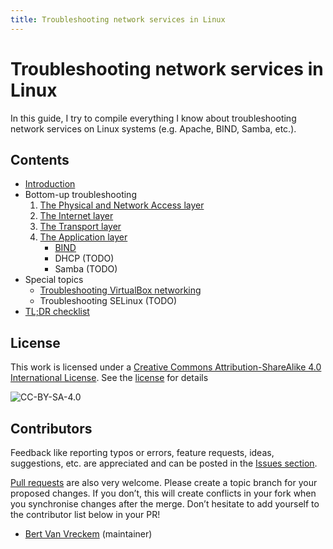 ```yaml
---
title: Troubleshooting network services in Linux
---
```


# Troubleshooting network services in Linux

In this guide, I try to compile everything I know about troubleshooting network services on Linux systems (e.g. Apache, BIND, Samba, etc.).

## Contents

- [Introduction](introduction.md)
- Bottom-up troubleshooting
    1. [The Physical and Network Access layer](network-access-layer.md)
    2. [The Internet layer](internet-layer.md)
    3. [The Transport layer](transport-layer.md)
    4. [The Application layer](application-layer.md)
        - [BIND](bind.md)
        - DHCP (TODO)
        - Samba (TODO)
- Special topics
    - [Troubleshooting VirtualBox networking](virtualbox-networking.md)
    - Troubleshooting SELinux (TODO)
- [TL;DR checklist](tldr-checklist.md)

## License

This work is licensed under a [Creative Commons Attribution-ShareAlike 4.0 International License](https://creativecommons.org/licenses/by-sa/4.0/). See the [license](LICENSE.txt) for details

![CC-BY-SA-4.0](https://i.creativecommons.org/l/by-sa/4.0/88x31.png)

## Contributors

Feedback like reporting typos or errors, feature requests, ideas, suggestions, etc. are appreciated and can be posted in the [Issues section](https://github.com/bertvv/linux-network-troubleshooting/issues).

[Pull requests](https://github.com/bertvv/linux-network-troubleshooting/pulls) are also very welcome. Please create a topic branch for your proposed changes. If you don’t, this will create conflicts in your fork when you synchronise changes after the merge. Don’t hesitate to add yourself to the contributor list below in your PR!

- [Bert Van Vreckem](https://github.com/bertvv/) (maintainer)
